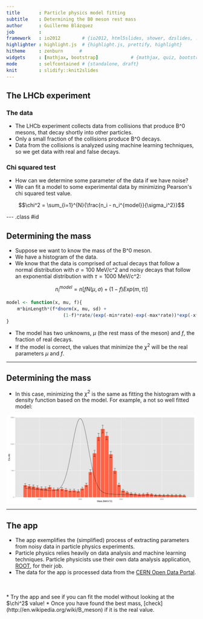 ```yaml
---
title       : Particle physics model fitting
subtitle    : Determining the B0 meson rest mass
author      : Guillermo Blázquez
job         : 
framework   : io2012        # {io2012, html5slides, shower, dzslides, ...}
highlighter : highlight.js  # {highlight.js, prettify, highlight}
hitheme     : zenburn      # 
widgets     : [mathjax, bootstrap]            # {mathjax, quiz, bootstrap}
mode        : selfcontained # {standalone, draft}
knit        : slidify::knit2slides
---
```


## The LHCb experiment
### The data
* The LHCb experiment collects data from collisions that produce B^0 mesons, that decay
shortly into other particles.
* Only a small fraction of the collisions produce B^0 decays.
* Data from the collisions is analyzed using machine learning techniques,
so we get data with real and false decays.

### Chi squared test
* How can we determine some parameter of the data if we have noise?
* We can fit a model to some experimental data by minimizing Pearson's chi squared test value.

$$\chi^2 = \sum_{i=1}^{N}{\frac{n_i - n_i^{model}}{\sigma_i^2}}$$


--- .class #id 

## Determining the mass

* Suppose we want to know the mass of the B^0 meson.
* We have a histogram of the data.
* We know that the data is comprised of actual decays that follow a normal distribution
with $\sigma = 100$ MeV/c^2 and noisy decays that follow an exponential distribution with $\tau = 1000$ MeV/c^2:

$$n_i^{model} = n\left[f N(\mu, \sigma) + (1-f)Exp(m, \tau)\right]$$


```r
model <- function(x, mu, f){
    m*binLength*(f*dnorm(x, mu, sd) + 
                     (1-f)*rate/(exp(-min*rate)-exp(-max*rate))*exp(-x*rate))
}
```

* The model has two unknowns, $\mu$ (the rest mass of the meson) and $f$, the fraction of real decays.
* If the model is correct, the values that minimize the $\chi^2$ will be the real parameters $\mu$ and $f$.

---

## Determining the mass

* In this case, minimizing the $\chi^2$ is the same as fitting the histogram with a density function based on
the model. For example, a not so well fitted model:


<img src="assets/fig/unnamed-chunk-3.png" title="plot of chunk unnamed-chunk-3" alt="plot of chunk unnamed-chunk-3" style="display: block; margin: auto;" />

---
## The app
* The app exemplifies the (simplified) process of extracting parameters from noisy data in particle physics experiments.
* Particle physics relies heavily on data analysis and machine learning techniques. Particle physicists use their own data analysis application, [ROOT](https://root.cern.ch/drupal/), for their job.
* The data for the app is processed data from the [CERN Open Data Portal](http://opendata.cern.ch/).  
</br>
</br>
* Try the app and see if you can fit the model without looking at the $\chi^2$ value!
* Once you have found the best mass, [check](http://en.wikipedia.org/wiki/B_meson) if it is the real value.

